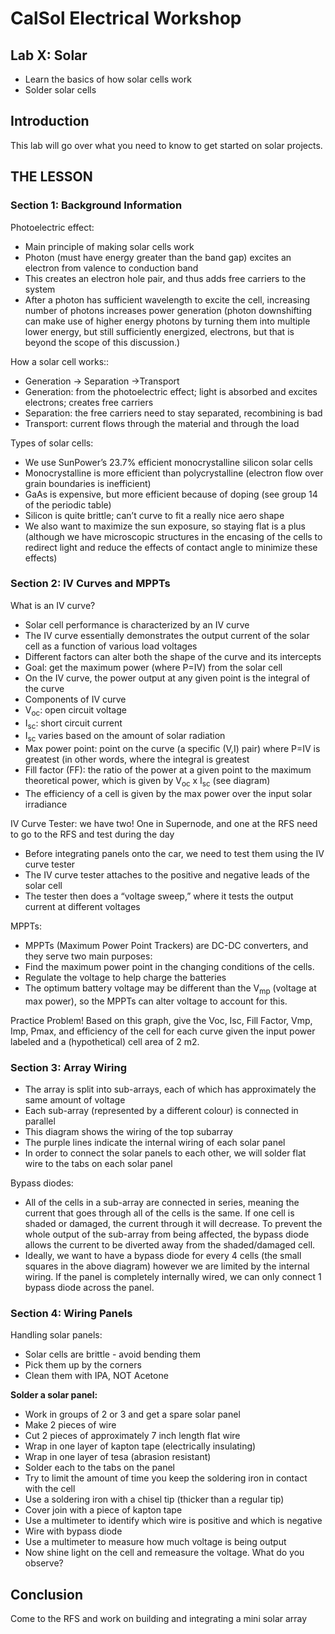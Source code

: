 # CalSol Electrical Workshop
## Lab X: Solar
* Learn the basics of how solar cells work 
* Solder solar cells

## Introduction
This lab will go over what you need to know to get started on solar projects.  

## THE LESSON
### Section 1: Background Information
Photoelectric effect:
* Main principle of making solar cells work
* Photon (must have energy greater than the band gap) excites an electron from valence to conduction band
* This creates an electron hole pair, and thus adds free carriers to the system
* After a photon has sufficient wavelength to excite the cell, increasing number of photons increases power generation (photon downshifting can make use of higher energy photons by turning them into multiple lower energy, but still sufficiently energized, electrons, but that is beyond the scope of this discussion.)

How a solar cell works::
* Generation → Separation →Transport 
* Generation: from the photoelectric effect; light is absorbed and excites electrons; creates free carriers
* Separation: the free carriers need to stay separated, recombining is bad
* Transport: current flows through the material and through the load
 
<add image>

Types of solar cells:
* We use SunPower’s 23.7% efficient monocrystalline silicon solar cells
* Monocrystalline is more efficient than polycrystalline (electron flow over grain boundaries is inefficient)
* GaAs is expensive, but more efficient because of doping (see group 14 of the periodic table)
* Silicon is quite brittle; can’t curve to fit a really nice aero shape
* We also want to maximize the sun exposure, so staying flat is a plus (although we have microscopic structures in the encasing of the cells to redirect light and reduce the effects of contact angle to minimize these effects)

### Section 2: IV Curves and MPPTs
What is an IV curve?
* Solar cell performance is characterized by an IV curve
* The IV curve essentially demonstrates the output current of the solar cell as a function of various load voltages
* Different factors can alter both the shape of the curve and its intercepts
* Goal: get the maximum power (where P=IV) from the solar cell
* On the IV curve, the power output at any given point is the integral of the curve
* Components of IV curve
* V<sub>oc</sub>: open circuit voltage
* I<sub>sc</sub>: short circuit current
* I<sub>sc</sub> varies based on the amount of solar radiation
* Max power point: point on the curve (a specific (V,I) pair) where P=IV is greatest (in other words, where the integral is greatest
* Fill factor (FF): the ratio of the power at a given point to the maximum theoretical power, which is given by V<sub>oc</sub>  x I<sub>sc</sub> (see diagram)
* The efficiency of a cell is given by the max power over the input solar irradiance

IV Curve Tester: we have two! One in Supernode, and one at the RFS need to go to the RFS and test during the day
* Before integrating panels onto the car, we need to test them using the IV curve tester 
* The IV curve tester attaches to the positive and negative leads of the solar cell
* The tester then does a “voltage sweep,” where it tests the output current at different voltages

MPPTs:
* MPPTs (Maximum Power Point Trackers) are DC-DC converters, and they serve two main purposes:
* Find the maximum power point in the changing conditions of the cells.
* Regulate the voltage to help charge the batteries
* The optimum battery voltage may be different than the V<sub>mp</sub> (voltage at max power), so the MPPTs can alter voltage to account for this.

Practice Problem!
Based on this graph, give the Voc, Isc, Fill Factor, Vmp, Imp, Pmax, and efficiency of the cell for each curve given the input power labeled and a (hypothetical) cell area of 2 m2.

### Section 3: Array Wiring

* The array is split into sub-arrays, each of which has approximately the same amount of voltage 
* Each sub-array (represented by a different colour) is connected in parallel
* This diagram shows the wiring of the top subarray 
* The purple lines indicate the internal wiring of each solar panel
* In order to connect the solar panels to each other, we will solder flat wire to the tabs on each solar panel

Bypass diodes:
* All of the cells in a sub-array are connected in series, meaning the current that goes through all of the cells is the same. If one cell is shaded or damaged, the current through it will decrease. To prevent the whole output of the sub-array from being affected, the bypass diode allows the current to be diverted away from the shaded/damaged cell. 
* Ideally, we want to have a bypass diode for every 4 cells (the small squares in the above diagram) however we are limited by the internal wiring. If the panel is completely internally wired, we can only connect 1 bypass diode across the panel. 

### Section 4: Wiring Panels

Handling solar panels:
* Solar cells are brittle - avoid bending them
* Pick them up by the corners
* Clean them with IPA, NOT Acetone

**Solder a solar panel:**
* Work in groups of 2 or 3 and get a spare solar panel 
* Make 2 pieces of wire
* Cut 2 pieces of approximately 7 inch length flat wire
* Wrap in one layer of kapton tape (electrically insulating)
* Wrap in one layer of tesa (abrasion resistant)
* Solder each to the tabs on the panel
* Try to limit the amount of time you keep the soldering iron in contact with the cell
* Use a soldering iron with a chisel tip (thicker than a regular tip)
* Cover join with a piece of kapton tape
* Use a multimeter to identify which wire is positive and which is negative
* Wire with bypass diode
* Use a multimeter to measure how much voltage is being output 
* Now shine light on the cell and remeasure the voltage. What do you observe?

## Conclusion
Come to the RFS and work on building and integrating a mini solar array 

